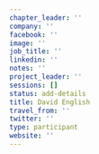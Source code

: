 ```yaml
---
chapter_leader: ''
company: ''
facebook: ''
image: ''
job_title: ''
linkedin: ''
notes: ''
project_leader: ''
sessions: []
status: add-details
title: David English
travel_from: ''
twitter: ''
type: participant
website: ''
---
```


<!-- put more details about participant here -->